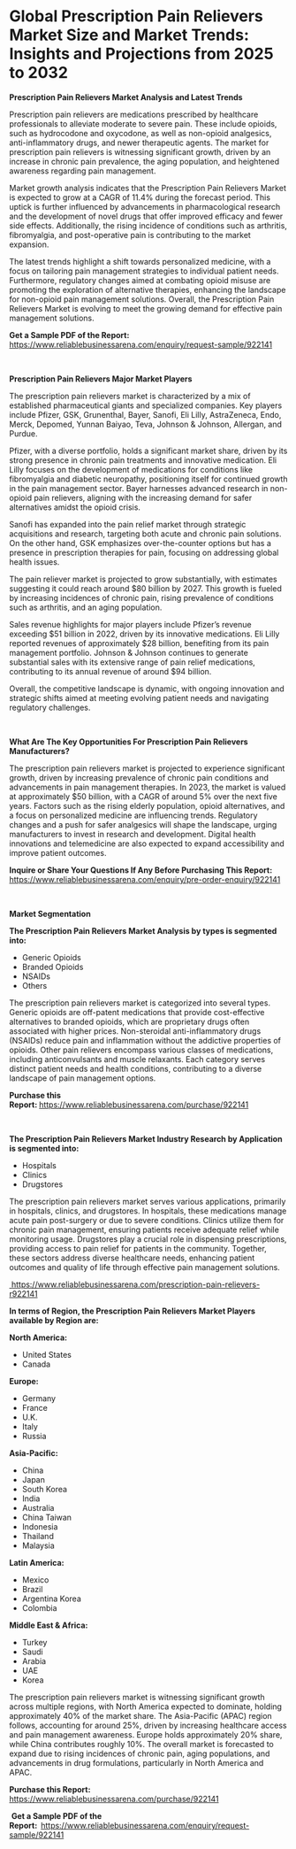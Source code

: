 <p><h1>Global Prescription Pain Relievers Market Size and Market Trends: Insights and Projections from 2025 to 2032</h1></p><p><strong>Prescription Pain Relievers Market Analysis and Latest Trends</strong></p>
<p><p>Prescription pain relievers are medications prescribed by healthcare professionals to alleviate moderate to severe pain. These include opioids, such as hydrocodone and oxycodone, as well as non-opioid analgesics, anti-inflammatory drugs, and newer therapeutic agents. The market for prescription pain relievers is witnessing significant growth, driven by an increase in chronic pain prevalence, the aging population, and heightened awareness regarding pain management.</p><p>Market growth analysis indicates that the Prescription Pain Relievers Market is expected to grow at a CAGR of 11.4% during the forecast period. This uptick is further influenced by advancements in pharmacological research and the development of novel drugs that offer improved efficacy and fewer side effects. Additionally, the rising incidence of conditions such as arthritis, fibromyalgia, and post-operative pain is contributing to the market expansion. </p><p>The latest trends highlight a shift towards personalized medicine, with a focus on tailoring pain management strategies to individual patient needs. Furthermore, regulatory changes aimed at combating opioid misuse are promoting the exploration of alternative therapies, enhancing the landscape for non-opioid pain management solutions. Overall, the Prescription Pain Relievers Market is evolving to meet the growing demand for effective pain management solutions.</p></p>
<p><strong>Get a Sample PDF of the Report:&nbsp;</strong> <a href="https://www.reliablebusinessarena.com/enquiry/request-sample/922141?utm_campaign=3601&utm_medium=2&utm_source=Github&utm_content=ia&utm_term=18042025&utm_id=prescription-pain-relievers">https://www.reliablebusinessarena.com/enquiry/request-sample/922141</a></p>
<p>&nbsp;</p>
<p><strong>Prescription Pain Relievers Major Market Players</strong></p>
<p><p>The prescription pain relievers market is characterized by a mix of established pharmaceutical giants and specialized companies. Key players include Pfizer, GSK, Grunenthal, Bayer, Sanofi, Eli Lilly, AstraZeneca, Endo, Merck, Depomed, Yunnan Baiyao, Teva, Johnson & Johnson, Allergan, and Purdue. </p><p>Pfizer, with a diverse portfolio, holds a significant market share, driven by its strong presence in chronic pain treatments and innovative medication. Eli Lilly focuses on the development of medications for conditions like fibromyalgia and diabetic neuropathy, positioning itself for continued growth in the pain management sector. Bayer harnesses advanced research in non-opioid pain relievers, aligning with the increasing demand for safer alternatives amidst the opioid crisis. </p><p>Sanofi has expanded into the pain relief market through strategic acquisitions and research, targeting both acute and chronic pain solutions. On the other hand, GSK emphasizes over-the-counter options but has a presence in prescription therapies for pain, focusing on addressing global health issues.</p><p>The pain reliever market is projected to grow substantially, with estimates suggesting it could reach around $80 billion by 2027. This growth is fueled by increasing incidences of chronic pain, rising prevalence of conditions such as arthritis, and an aging population. </p><p>Sales revenue highlights for major players include Pfizer’s revenue exceeding $51 billion in 2022, driven by its innovative medications. Eli Lilly reported revenues of approximately $28 billion, benefiting from its pain management portfolio. Johnson & Johnson continues to generate substantial sales with its extensive range of pain relief medications, contributing to its annual revenue of around $94 billion. </p><p>Overall, the competitive landscape is dynamic, with ongoing innovation and strategic shifts aimed at meeting evolving patient needs and navigating regulatory challenges.</p></p>
<p>&nbsp;</p>
<p><strong>What Are The Key Opportunities For Prescription Pain Relievers Manufacturers?</strong></p>
<p><p>The prescription pain relievers market is projected to experience significant growth, driven by increasing prevalence of chronic pain conditions and advancements in pain management therapies. In 2023, the market is valued at approximately $50 billion, with a CAGR of around 5% over the next five years. Factors such as the rising elderly population, opioid alternatives, and a focus on personalized medicine are influencing trends. Regulatory changes and a push for safer analgesics will shape the landscape, urging manufacturers to invest in research and development. Digital health innovations and telemedicine are also expected to expand accessibility and improve patient outcomes.</p></p>
<p><strong>Inquire or Share Your Questions If Any Before Purchasing This Report:</strong> <a href="https://www.reliablebusinessarena.com/enquiry/pre-order-enquiry/922141?utm_campaign=3601&utm_medium=2&utm_source=Github&utm_content=ia&utm_term=18042025&utm_id=prescription-pain-relievers">https://www.reliablebusinessarena.com/enquiry/pre-order-enquiry/922141</a></p>
<p>&nbsp;</p>
<p><strong>Market Segmentation</strong></p>
<p><strong>The Prescription Pain Relievers Market Analysis by types is segmented into:</strong></p>
<p><ul><li>Generic Opioids</li><li>Branded Opioids</li><li>NSAIDs</li><li>Others</li></ul></p>
<p><p>The prescription pain relievers market is categorized into several types. Generic opioids are off-patent medications that provide cost-effective alternatives to branded opioids, which are proprietary drugs often associated with higher prices. Non-steroidal anti-inflammatory drugs (NSAIDs) reduce pain and inflammation without the addictive properties of opioids. Other pain relievers encompass various classes of medications, including anticonvulsants and muscle relaxants. Each category serves distinct patient needs and health conditions, contributing to a diverse landscape of pain management options.</p></p>
<p><strong>Purchase this Report:&nbsp;</strong><a href="https://www.reliablebusinessarena.com/purchase/922141?utm_campaign=3601&utm_medium=2&utm_source=Github&utm_content=ia&utm_term=18042025&utm_id=prescription-pain-relievers">https://www.reliablebusinessarena.com/purchase/922141</a></p>
<p>&nbsp;</p>
<p><strong>The Prescription Pain Relievers Market Industry Research by Application is segmented into:</strong></p>
<p><ul><li>Hospitals</li><li>Clinics</li><li>Drugstores</li></ul></p>
<p><p>The prescription pain relievers market serves various applications, primarily in hospitals, clinics, and drugstores. In hospitals, these medications manage acute pain post-surgery or due to severe conditions. Clinics utilize them for chronic pain management, ensuring patients receive adequate relief while monitoring usage. Drugstores play a crucial role in dispensing prescriptions, providing access to pain relief for patients in the community. Together, these sectors address diverse healthcare needs, enhancing patient outcomes and quality of life through effective pain management solutions.</p></p>
<p><a href="https://www.reliablebusinessarena.com/prescription-pain-relievers-r922141?utm_campaign=3601&utm_medium=2&utm_source=Github&utm_content=ia&utm_term=18042025&utm_id=prescription-pain-relievers">&nbsp;https://www.reliablebusinessarena.com/prescription-pain-relievers-r922141</a></p>
<p><strong>In terms of Region, the Prescription Pain Relievers Market Players available by Region are:</strong></p>
<p>
    <p> <strong> North America: </strong>
        <ul>
            <li>United States</li>
            <li>Canada</li>
        </ul>
        </p> 
    <p> <strong> Europe: </strong>
        <ul>
            <li>Germany</li>
            <li>France</li>
            <li>U.K.</li>
            <li>Italy</li>
            <li>Russia</li>
        </ul>
        </p> 
    <p> <strong> Asia-Pacific: </strong>
        <ul>
            <li>China</li>
            <li>Japan</li>
            <li>South Korea</li>
            <li>India</li>
            <li>Australia</li>
            <li>China Taiwan</li>
            <li>Indonesia</li>
            <li>Thailand</li>
            <li>Malaysia</li>
        </ul>
        </p> 
    <p> <strong> Latin America: </strong>
        <ul>
            <li>Mexico</li>
            <li>Brazil</li>
            <li>Argentina Korea</li>
            <li>Colombia</li>
        </ul>
        </p> 
    <p> <strong> Middle East & Africa: </strong>
        <ul>
            <li>Turkey</li>
            <li>Saudi</li>
            <li>Arabia</li>
            <li>UAE</li>
            <li>Korea</li>
        </ul>
    </p>
    </p>
<p><p>The prescription pain relievers market is witnessing significant growth across multiple regions, with North America expected to dominate, holding approximately 40% of the market share. The Asia-Pacific (APAC) region follows, accounting for around 25%, driven by increasing healthcare access and pain management awareness. Europe holds approximately 20% share, while China contributes roughly 10%. The overall market is forecasted to expand due to rising incidences of chronic pain, aging populations, and advancements in drug formulations, particularly in North America and APAC.</p></p>
<p><strong>Purchase this Report: </strong><a href="https://www.reliablebusinessarena.com/purchase/922141?utm_campaign=3601&utm_medium=2&utm_source=Github&utm_content=ia&utm_term=18042025&utm_id=prescription-pain-relievers">https://www.reliablebusinessarena.com/purchase/922141</a></p>
<p>&nbsp;<strong>Get a Sample PDF of the Report:&nbsp;&nbsp;</strong><a href="https://www.reliablebusinessarena.com/enquiry/request-sample/922141?utm_campaign=3601&utm_medium=2&utm_source=Github&utm_content=ia&utm_term=18042025&utm_id=prescription-pain-relievers">https://www.reliablebusinessarena.com/enquiry/request-sample/922141</a></p>
<p><strong></strong></p>
<p><p></p><p></p><p></p></p>